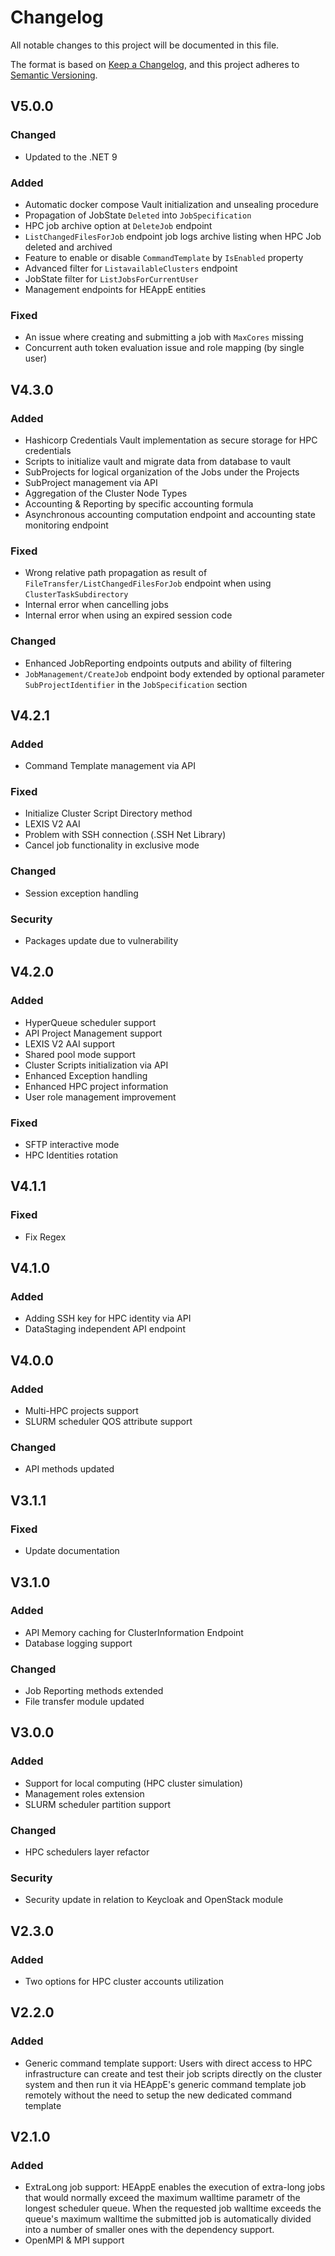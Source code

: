 # Changelog

All notable changes to this project will be documented in this file.

The format is based on [Keep a Changelog](https://keepachangelog.com/en/1.1.0/),
and this project adheres to [Semantic Versioning](https://semver.org/spec/v2.0.0.html).

## V5.0.0

### Changed
- Updated to the .NET 9 

### Added
- Automatic docker compose Vault initialization and unsealing procedure
- Propagation of JobState `Deleted` into `JobSpecification`
- HPC job archive option at `DeleteJob` endpoint
- `ListChangedFilesForJob` endpoint job logs archive listing when HPC Job deleted and archived
- Feature to enable or disable `CommandTemplate` by `IsEnabled` property
- Advanced filter for `ListavailableClusters` endpoint
- JobState filter for `ListJobsForCurrentUser`
- Management endpoints for HEAppE entities

### Fixed
- An issue where creating and submitting a job with `MaxCores` missing
- Concurrent auth token evaluation issue and role mapping (by single user)


## V4.3.0

### Added
- Hashicorp Credentials Vault implementation as secure storage for HPC credentials
- Scripts to initialize vault and migrate data from database to vault
- SubProjects for logical organization of the Jobs under the Projects 
- SubProject management via API
- Aggregation of the Cluster Node Types
- Accounting & Reporting by specific accounting formula
- Asynchronous accounting computation endpoint and accounting state monitoring endpoint

### Fixed
- Wrong relative path propagation as result of `FileTransfer/ListChangedFilesForJob` endpoint when using `ClusterTaskSubdirectory`
- Internal error when cancelling jobs
- Internal error when using an expired session code

### Changed
- Enhanced JobReporting endpoints outputs and ability of filtering
- `JobManagement/CreateJob` endpoint body extended by optional parameter `SubProjectIdentifier` in the `JobSpecification` section

## V4.2.1

### Added
- Command Template management via API

### Fixed
- Initialize Cluster Script Directory method
- LEXIS V2 AAI
- Problem with SSH connection (.SSH Net Library)
- Cancel job functionality in exclusive mode

### Changed
- Session exception handling

### Security
- Packages update due to vulnerability

## V4.2.0

### Added
- HyperQueue scheduler support
- API Project Management support
- LEXIS V2 AAI support
- Shared pool mode support
- Cluster Scripts initialization via API
- Enhanced Exception handling 
- Enhanced HPC project information
- User role management improvement

### Fixed
- SFTP interactive mode
- HPC Identities rotation

## V4.1.1

### Fixed
- Fix Regex

## V4.1.0

### Added
- Adding SSH key for HPC identity via API
- DataStaging independent API endpoint

## V4.0.0

### Added
- Multi-HPC projects support
- SLURM scheduler QOS attribute support

### Changed
- API methods updated

## V3.1.1

### Fixed
- Update documentation

## V3.1.0

### Added
- API Memory caching for ClusterInformation Endpoint
- Database logging support

### Changed
- Job Reporting methods extended
- File transfer module updated

## V3.0.0

### Added
- Support for local computing (HPC cluster simulation)
- Management roles extension
- SLURM scheduler partition support

### Changed
- HPC schedulers layer refactor

### Security
- Security update in relation to Keycloak and OpenStack module

## V2.3.0

### Added
- Two options for HPC cluster accounts utilization

## V2.2.0

### Added
- Generic command template support: Users with direct access to HPC infrastructure can create and test their job scripts directly on the cluster system and then run it via HEAppE's generic command template job remotely without the need to setup the new dedicated command template

## V2.1.0

### Added
- ExtraLong job support:
HEAppE enables the execution of extra-long jobs that would normally exceed the maximum walltime parametr of the longest scheduler queue. When the requested job walltime exceeds the queue's maximum walltime the submitted job is automatically divided into a number of smaller ones with the dependency support.
- OpenMPI & MPI support
